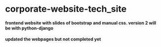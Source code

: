 # corporate-website-tech_site
#### frontend website with slides of bootstrap and manual css. version 2 will be with python-django

#### updated the webpages but not completed yet
